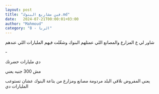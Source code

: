 ```yaml
---
layout: post
title: "فين مشاريع البنوك.md"
date:   2024-07-21T00:00:01+03:00
author: "Mahmoud"
category: "8 - الربا"
---
```

شاور لي ع المزارع والمصانع اللي عمتلهم البنوك وشغّلت فيهم
المليارات اللي عندهم

\-

دي مليارات حضرتك

مش 300 جنيه يعني

يعني المفروض نلاقي البلد مردومة مصانع ومزارع من بتاعة
البنوك عشان تستوعب المليارات دي
